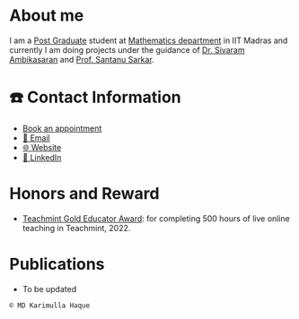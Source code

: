 <!--- - 👋 Hi, I’m @mdkarimullahaque
- 👀 I’m interested in ...
- 🌱 I’m currently learning ...
- 💞️ I’m looking to collaborate on ...
- 📫 How to reach me ...
- 😄 Pronouns: ...
- ⚡ Fun fact: ...--->

<!---<link rel="alternate icon" class="js-site-favicon" type="image/png" href="https://mdkarimullahaque.notion.site/image/https%3A%2F%2Fprod-files-secure.s3.us-west-2.amazonaws.com%2F6b5cca19-f8a2-4927-a87b-82d7b6cb3b26%2F11cae5cc-395e-4a82-942e-a1f430e77c58%2FPicsart_23-11-02_20-36-13-595.png?table=block&id=3853607f-d02e-44a7-84e9-61efcea18bae&spaceId=6b5cca19-f8a2-4927-a87b-82d7b6cb3b26&width=250&userId=&cache=v2">--->

<!--![MD Karimulla Haque](https://mdkarimullahaque.notion.site/image/https%3A%2F%2Fprod-files-secure.s3.us-west-2.amazonaws.com%2F6b5cca19-f8a2-4927-a87b-82d7b6cb3b26%2F11cae5cc-395e-4a82-942e-a1f430e77c58%2FPicsart_23-11-02_20-36-13-595.png?table=block&id=3853607f-d02e-44a7-84e9-61efcea18bae&spaceId=6b5cca19-f8a2-4927-a87b-82d7b6cb3b26&width=250&userId=&cache=v2)--->
<!---Hello! Welcome to my Github page.--->
# About me
I am a [Post Graduate](https://math.iitm.ac.in/student/program/1#:~:text=21,MA23C021) student at [Mathematics department](https://math.iitm.ac.in/) in IIT Madras and currently I am doing projects under the guidance of [Dr. Sivaram Ambikasaran](https://math.iitm.ac.in/sivaambi) and [Prof. Santanu Sarkar](https://math.iitm.ac.in/santanu).
# ☎️ Contact Information
+ [Book an appointment](https://calendly.com/mdkarimullahaque/appointment)
+ [📧 Email](mailto:ma23c021@smail.iitm.ac.in)
+ [🌐 Website](https://sites.google.com/view/mdkarimullahaque)
+ [🔗 LinkedIn](https://in.linkedin.com/in/mdkarimullahaque)
# Honors and Reward
+ [Teachmint Gold Educator Award](https://blog.teachmint.com/teachmint-teacher-recognition-program/): for completing 500 hours of live online teaching in Teachmint, 2022.
# Publications
+ To be updated

```©️ MD Karimulla Haque```

<!---
mdkarimullahaque/mdkarimullahaque is a ✨ special ✨ repository because its `README.md` (this file) appears on your GitHub profile.
You can click the Preview link to take a look at your changes.
--->
